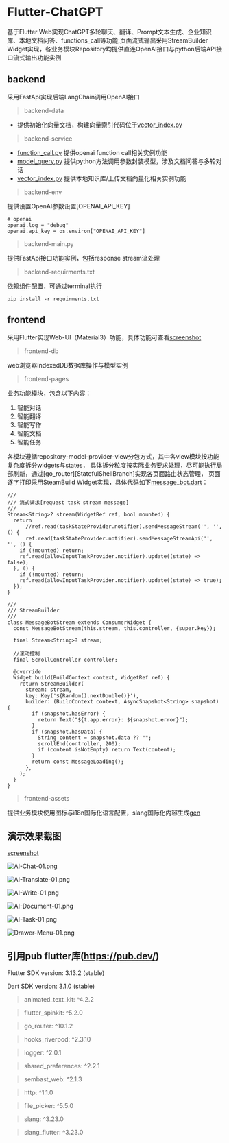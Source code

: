 # Flutter-ChatGPT

基于Flutter Web实现ChatGPT多轮聊天、翻译、Prompt文本生成、企业知识库、本地文档问答、functions_call等功能,页面流式输出采用StreamBuilder
Widget实现，各业务模块Repository均提供直连OpenAI接口与python后端API接口流式输出功能实例

## backend

采用FastApi实现后端LangChain调用OpenAI接口
> backend-data

- 提供初始化向量文档，构建向量索引代码位于[vector_index.py](backend%2Fservice%2Fvector_index.py)

> backend-service

- [function_call.py](backend%2Fservice%2Ffunction_call.py)
  提供openai function call相关实例功能
- [model_query.py](backend%2Fservice%2Fmodel_query.py)
  提供python方法调用参数封装模型，涉及文档问答与多轮对话
- [vector_index.py](backend%2Fservice%2Fvector_index.py)
  提供本地知识库/上传文档向量化相关实例功能

> backend-env

提供设置OpenAI参数设置[OPENAI_API_KEY]

```
# openai
openai.log = "debug"
openai.api_key = os.environ["OPENAI_API_KEY"]
```

> backend-main.py

提供FastApi接口功能实例，包括response stream流处理

> backend-requirments.txt

依赖组件配置，可通过terminal执行

```
pip install -r requirments.txt
```

## frontend

采用Flutter实现Web-UI（Material3）功能，具体功能可查看[screenshot](screenshot)
> frontend-db

web浏览器IndexedDB数据库操作与模型实例

> frontend-pages

业务功能模块，包含以下内容：

1. 智能对话
2. 智能翻译
3. 智能写作
4. 智能文档
5. 智能任务

各模块遵循repository-model-provider-view分包方式，其中各view模块按功能复杂度拆分widgets与states，
具体拆分粒度按实际业务要求处理，尽可能执行局部刷新，通过[go_router][StatefulShellBranch]实现各页面路由状态管理，
页面逐字打印采用SteamBuild
Widget实现，具体代码如下[message_bot.dart](frontend%2Flib%2Fpages%2Fmessage%2Fmessage_bot.dart)：

```
///
/// 流式请求[request task stream message]
///
Stream<String>? stream(WidgetRef ref, bool mounted) {
  return
      //ref.read(taskStateProvider.notifier).sendMessageStream('', '', () {
      ref.read(taskStateProvider.notifier).sendMessageStreamApi('', '', () {
    if (!mounted) return;
    ref.read(allowInputTaskProvider.notifier).update((state) => false);
  }, () {
    if (!mounted) return;
    ref.read(allowInputTaskProvider.notifier).update((state) => true);
  });
}

///
/// StreamBuilder
///
class MessageBotStream extends ConsumerWidget {
  const MessageBotStream(this.stream, this.controller, {super.key});

  final Stream<String>? stream;

  //滚动控制
  final ScrollController controller;

  @override
  Widget build(BuildContext context, WidgetRef ref) {
    return StreamBuilder(
      stream: stream,
      key: Key('${Random().nextDouble()}'),
      builder: (BuildContext context, AsyncSnapshot<String> snapshot) {
        if (snapshot.hasError) {
          return Text("${t.app.error}: ${snapshot.error}");
        }
        if (snapshot.hasData) {
          String content = snapshot.data ?? "";
          scrollEnd(controller, 200);
          if (content.isNotEmpty) return Text(content);
        }
        return const MessageLoading();
      },
    );
  }
}
```

> frontend-assets

提供业务模块使用图标与i18n国际化语言配置，slang国际化内容生成[gen](frontend%2Flib%2Fgen)

## 演示效果截图

[screenshot](screenshot)

![AI-Chat-01.png](screenshot%2Fzh%2FAI-Chat-01.png)

![AI-Translate-01.png](screenshot%2Fzh%2FAI-Translate-01.png)

![AI-Write-01.png](screenshot%2Fzh%2FAI-Write-01.png)

![AI-Document-01.png](screenshot%2Fzh%2FAI-Document-01.png)

![AI-Task-01.png](screenshot%2Fzh%2FAI-Task-01.png)

![Drawer-Menu-01.png](screenshot%2Fzh%2FDrawer-Menu-01.png)

## 引用pub flutter库(https://pub.dev/)

Flutter SDK version: 3.13.2 (stable)

Dart SDK version: 3.1.0 (stable)

> animated_text_kit: ^4.2.2

> flutter_spinkit: ^5.2.0

> go_router: ^10.1.2

> hooks_riverpod: ^2.3.10

> logger: ^2.0.1

> shared_preferences: ^2.2.1

> sembast_web: ^2.1.3

> http: ^1.1.0

> file_picker: ^5.5.0

> slang: ^3.23.0

> slang_flutter: ^3.23.0